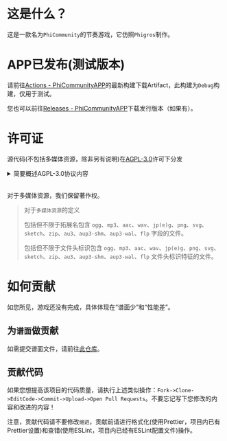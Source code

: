# 这是什么？
这是一款名为`PhiCommunity`的节奏游戏，它仿照`Phigros`制作。

# APP已发布(测试版本)

请前往[Actions - PhiCommunityAPP](https://github.com/Yuameshi/PhiCommunityAPP/actions)的最新构建下载Artifact，此构建为`Debug`构建，仅用于测试。

您也可以前往[Releases - PhiCommunityAPP](https://github.com/Yuameshi/PhiCommunityAPP/releases)下载发行版本（如果有）。

# 许可证

源代码(不包括多媒体资源，除非另有说明)在[AGPL-3.0](https://www.gnu.org/licenses/agpl-3.0.html)许可下分发

<details>
<summary>简要概述AGPL-3.0协议内容</summary>

GNU Affero 通用公共许可证 v3.0

这种最强大的 Copyleft 许可的许可取决于提供许可作品和修改的完整源代码，其中包括在同一许可下使用许可作品的大型作品。 必须保留版权和许可声明。 贡献者明确授予专利权。 当修改版本用于通过网络提供服务时，必须提供修改版本的完整源代码。

您获得的权限:
 - 商业用途
 - 修改
 - 分发
 - 专利使用
 - 私人使用

您将被此许可证限制:
 - 责任
 - 保障

再创作所需的条件:
 - 包含许可和版权声明
 - 标明修改的内容
 - 同样保持开源
 - 作为网络服务使用视为分发
 - 使用相同的许可证(AGPL-3.0)


</details>
<br >

对于多媒体资源，我们保留著作权。

>对于`多媒体资源`的定义
>
>包括但不限于拓展名包含 `ogg`、`mp3`、`aac`、`wav`、`jp(e)g`、`png`、`svg`、`sketch`、`zip`、`au3`、`aup3-shm`、`aup3-wal`、`flp` 字段的文件。
>
>包括但不限于文件头标识包含 `ogg`、`mp3`、`aac`、`wav`、`jp(e)g`、`png`、`svg`、`sketch`、`zip`、`au3`、`aup3-shm`、`aup3-wal`、`flp` 文件头标识特征的文件。

# 如何贡献
如您所见，游戏还没有完成，具体体现在“谱面少”和“性能差”。
## 为`谱面`做贡献

如需提交谱面文件，请前往[此仓库](https://github.com/Yuameshi/PhiCommunity-Charts-Repo)。

## 贡献代码

如果您想提高该项目的代码质量，请执行上述类似操作：`Fork->Clone->EditCode->Commit->Upload->Open Pull Requests`。不要忘记写下您修改的内容和改进的内容！

注意，贡献代码请不要修改`缩进`，贡献前请进行格式化(使用Prettier，项目内已有Prettier设置)和查错(使用ESLint，项目内已经有ESLint配置文件)操作。
